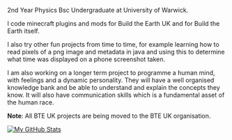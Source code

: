 2nd Year Physics Bsc Undergraduate at University of Warwick.

I code minecraft plugins and mods for Build the Earth UK and for Build the Earth itself.

I also try other fun projects from time to time, for example learning how to read pixels of a png image and metadata in java and using this to determine what time was displayed on a phone screenshot taken.

I am also working on a longer term project to programme a human mind, with feelings and a dynamic personality. They will have a well organised knowledge bank and be able to understand and explain the concepts they know.
It will also have communication skills which is a fundamental asset of the human race.

**Note**: All BTE UK projects are being moved to the BTE UK organisation.

[![My GitHub Stats](https://github-readme-stats.vercel.app/api/?username=george112n&count_private=true&theme=tokyonight&showicons=true)]()
